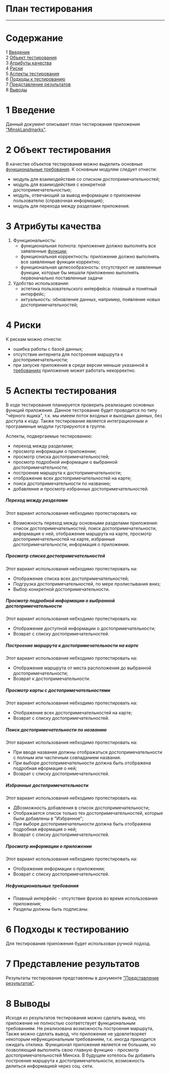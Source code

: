 # План тестирования  
---

# Содержание  
1 [Введение](#introduction)  
2 [Объект тестирования](#items)  
3 [Атрибуты качества](#quality)  
4 [Риски](#risk)  
5 [Аспекты тестирования](#features)  
6 [Подходы к тестированию](#approach)  
7 [Представление результатов](#pass)  
8 [Выводы](#conclusion)  

<a name="introduction"/>  

# 1 Введение  

Данный документ описывает план тестирования приложения ["MinskLandmarks"](https://github.com/shishov1610/MinskLandmarks).

<a name="items"/>  

# 2 Объект тестирования  

В качестве объектов тестирования можно выделить основные [функциональные требования](../Documents/Requirements/Requirements%20Document.md). К основным модулям следует отнести: 
* модуль для взаимодействия со списком достопримечательностей;  
* модуль для взаимодействия с конкретной достопримечательностью;  
* модуль, отвечающий за вывод информации о приложении пользователю (справочная информация);  
* модуль для перехода между разделами приложения.   

<a name="quality"/>  

# 3 Атрибуты качества  

1. Функциональность:  
    - функциональная полнота: приложение должно выполнять все заявленные [функции](https://github.com/shishov1610/MinskLandmarks/blob/master/Documentation/Requirements/Requirements%20Document.md#functional_requirements);
    - функциональная корректность: приложение должно выполнять все заявленные функции корректно;  
    - функциональная целесообразность: отсутствуют не заявленные функции, которые бы мешали приложению выполнять первоначально поставленные задачи
2. Удобство использования:  
    - эстетика пользовательского интерфейса: плавный и понятный интерфейс;  
    - актуальность: обновление данных, например, появление новых достопримечательностей;  

<a name="risk"/>  

# 4 Риски  

К рискам можно отнести:  
* ошибка работы с базой данных;  
* отсутствие интернета для построения маршрута к достопримечательности;  
* при запуске приложения в среде версии меньше указанной в [требованиях](https://github.com/shishov1610/MinskLandmarks/blob/master/Documentation/Requirements/Requirements%20Document.md#restrictions) приложение может работать некорректно.

<a name="features"/>  

# 5 Аспекты тестирования  

В ходе тестирования планируется проверить реализацию основных функций приложения. Данное тестрование будет проводится по типу "чёрного ящика", т.к. мы имеем поток входных и выходных данных, без доступа к коду. Также тестирование является интеграционным и программные модули тустрируются в группе.

Аспекты, подвергаемые тестированию:  
* переход между разделами;  
* просмотр информации о приложении;  
* просмотр списка достопримечательностей;  
* просмотр подробной информации о выбранной достопримечательности;  
* построение маршрута к достопримечательности;  
* отображение всех достопримечательностей на карте;  
* поиск достопримечательности по названию;  
* добавление и просмотр избранных достопримечательностей.  

##### Переход между разделами  
Этот вариант использования небходимо протестировать на:  
* Возможность переход между основными разделами приложения: список достопримечательностей, поиск достопримечательности, информация о ней, отображение маршрута на карте, просмотр достопримечательностей на карте, избранные достопримечательности, информация о приложении.

##### Просмотр списка достопримечательностей  
Этот вариант использования небходимо протестировать на:  
* Отображение списка всех достопримечательностей;  
* Подгрузка достопримечательностей, по мере пролистывания вниз;  
* Выбор конкретной достопримечательности.  

##### Просмотр подробной информации о выбранной достопримечательности  
Этот вариант использования небходимо протестировать на:  
* Отображение доступной информации о достопримечательности;  
* Возврат с списку достопримечательностей.  

##### Построение маршрута к достопримечательности на карте  
Этот вариант использования небходимо протестировать на:  
* Отображение маршрута от места расположения до выбранной достопримечательности;  
* Возврат к достопримечательности.  

##### Просмотр карты с достопримечательностями  
Этот вариант использования небходимо протестировать на:  
* Отображение всех достопримечательностей на карте;  
* Возврат с списку достопримечательностей.  

##### Поиск достопримечательности по названию  
Этот вариант использования небходимо протестировать на:  
* При вводе названия должны отображаться достопримечательности с полным или частичным совпаданием названия.  
* При выборе достопримечательности должна быть отображена подробная иформация о ней;  
* Возврат с списку достопримечательностей.  

##### Избранные достопримечательности  
Этот вариант использования небходимо протестировать на:  
* ДВозможность добавления в список достопримечательности;  
* Отображается список только тех достопримечательностей, которые были добавлены в "Избранное";  
* При выборе достопримечательности должна быть отображена подробная иформация о ней;  
* Возврат с списку достопримечательностей.  

##### Просмотр информации о приложении  
Этот вариант использования небходимо протестировать на:  
* Отображение информации о приложении;  
* Возврат с списку достопримечательностей.  

##### Нефункциональные требования  

* Плавный интерфейс - отсутствие фризов во время использования приложения;
* Разделы должны быть подписаны.

<a name="approach"/>  

# 6 Подходы к тестированию  

Для тестирования приложения будет использован ручной подход.  

<a name="pass"/>  

# 7 Представление результатов  

Результаты тестирования представлены в документе ["Представление результатов"](../Testing/TestResults.md).  

<a name="conclusion"/>  

# 8 Выводы  

Исходя из результатов тестирования можно сделать вывод, что приложение не полностью соответствует функциональным требованиям. Не реализована возможность построения маршрута, Также можно сделать вывод, что приложение не удовлетворяет некоторым нефункциональным требованиям, т.к. иногда приходится ожидать отклика. Функционал приложения является не большим, но позволяющий выполнять свою главную функцию - просмотр достопримечательностей Минска. В будущем хотелось бы добавить построение маршрута к достопримечательности, возможность делиться информацией через соц. сети.
